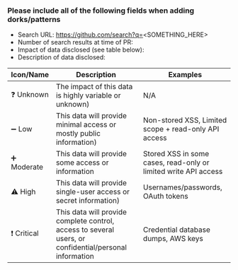 ### Please include all of the following fields when adding dorks/patterns
- Search URL: https://github.com/search?q=<SOMETHING_HERE>
- Number of search results at time of PR: 
- Impact of data disclosed (see table below): 
- Description of data disclosed: 

| Icon/Name | Description                                                                                             | Examples                                                       |
|-----------|---------------------------------------------------------------------------------------------------------|----------------------------------------------------------------|
❓ Unknown    | The impact of this data is highly variable or unknown)                                                 | N/A                                                                |
➖ Low      | This data will provide minimal access or mostly public information)                                     | Non-stored XSS, Limited scope + read-only API access           |
➕ Moderate | This data will provide some access or information                                                       | Stored XSS in some cases, read-only or limited write API access|
⚠️ High     | This data will provide single-user access or secret information)                                        | Usernames/passwords, OAuth tokens                              |
❗️ Critical   | This data will provide complete control, access to several users, or confidential/personal information | Credential database dumps, AWS keys
